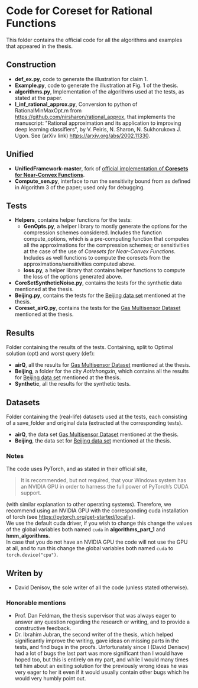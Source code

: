 # Code for Coreset for Rational Functions
This folder contains the official code for all the algorithms and examples that appeared in the thesis.
## Construction
- **def_ex.py**, code to generate the illustration for claim 1.
- **Example.py**, code to generate the illustration at Fig. 1 of the thesis.
- **algorithms.py**, Implementation of the algorithms used at the tests, as stated at the paper.
- **l_inf_rational_approx.py**, Conversion to python of RationalMinMaxOpt.m from https://github.com/nirsharon/rational_approx, that implements the
manuscript: "Rational approximation and its application to improving deep learning classifiers", by
V. Peiris, N. Sharon, N. Sukhorukova J. Ugon. See (arXiv link) https://arxiv.org/abs/2002.11330.

## Unified
- **UnifiedFramework-master**, fork of [official implementation of **Coresets for Near-Convex Functions**](https://github.com/muradtuk/UnifiedFramework).
- **Compute_sen.py**, interface to run the sensitivity bound from as defined in Algorithm 3 of the paper; used only for debugging.

## Tests
- **Helpers**, contains helper functions for the tests:
  - **GenOpts.py**, a helper library to mostly generate the options for the compression schemes considered.
  Includes the function compute_options, which is a pre-computing function that computes all the approximations for 
    the compression schemes; or sensitivities at the case of the use of *Coresets for Near-Convex Functions*.
    Includes as well functions to compute the coresets from the approximations/sensitivities computed above.
  - **loss.py**, a helper library that contains helper functions to compute the loss of the options generated above.
- **CoreSetSyntheticNoise.py**, contains the tests for the synthetic data mentioned at the thesis.
- **Beijing.py**, contains the tests for the [Beijing data set](https://archive-beta.ics.uci.edu/dataset/501/beijing+multi+site+air+quality+data) mentioned at the thesis.
- **Coreset_airQ.py**, contains the tests for the [Gas Multisensor Dataset](https://archive-beta.ics.uci.edu/dataset/360/air+quality) mentioned at the thesis.

## Results
Folder containing the results of the tests. Containing, split to Optimal solution (opt) and worst query (def):
  - **airQ**, all the results for [Gas Multisensor Dataset](https://archive-beta.ics.uci.edu/dataset/360/air+quality) mentioned at the thesis.
  - **Beijing**, a folder for the city *Aotizhongxin*, which contains all the results for [Beijing data set](https://archive-beta.ics.uci.edu/dataset/501/beijing+multi+site+air+quality+data) mentioned at the thesis.
  - **Synthetic**, all the results for the synthetic tests.

## Datasets
Folder containing the (real-life) datasets used at the tests, each consisting of a save_folder and original data (extracted at the corresponding tests).
- **airQ**, the data set [Gas Multisensor Dataset](https://archive-beta.ics.uci.edu/dataset/360/air+quality) mentioned at the thesis.
- **Beijing**, the data set for [Beijing data set](https://archive-beta.ics.uci.edu/dataset/501/beijing+multi+site+air+quality+data) mentioned at the thesis.
### Notes
The code uses PyTorch, and as stated in their official site, 
> It is recommended, but not required, that your Windows system has an NVIDIA GPU in order to harness the full power of PyTorch’s CUDA support.

(with similar explanation to other operating systems). Therefore, we recommend using an NVIDIA GPU with the corresponding cuda installation of torch (see https://pytorch.org/get-started/locally). <br/>
We use the default cuda driver, if you wish to change this change the values of the global variables both named `cuda` in **algorithms_part_1** and **hmm_algorithms**. <br/>
In case that you do not have an NVIDIA GPU the code will not use the GPU at all, and to run this change the global variables both named `cuda` to `torch.device("cpu")`.


## Writen by
- David Denisov, the sole writer of all the code (unless stated otherwise).


### Honorable mentions
- Prof. Dan Feldman, the thesis supervisor that was always eager to answer any question regarding the research or writing, and to provide a constructive feedback.
- Dr. Ibrahim Jubran, the second writer of the thesis, which helped significantly improve the writing, gave ideas on missing parts in the tests,
and find bugs in the proofs.
Unfortunately since I (David Denisov) had a lot of bugs the last part was more significant than I would have hoped too, but
  this is entirely on my part, and while I would many times tell him about an exiting solution for the previously wrong ideas
  he was very eager to her it even if it would usually contain other bugs which he would very humbly point out.

